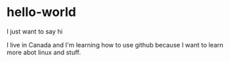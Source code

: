 # hello-world
I just want to say hi

I live in Canada and I'm learning how to use github because I want to learn more abot linux and stuff.
